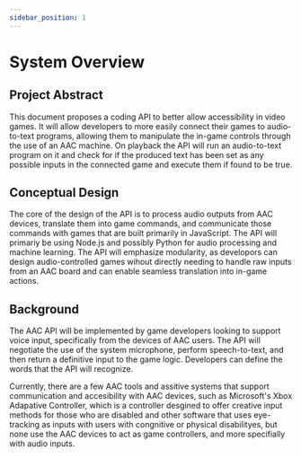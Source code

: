 ```yaml
---
sidebar_position: 1
---
```


# System Overview

## Project Abstract
This document proposes a coding API to better allow accessibility in video games. It will allow developers to more easily connect their games to audio-to-text programs, allowing them to manipulate the in-game controls through the use of an AAC machine. On playback the API will run an audio-to-text program on it and check for if the produced text has been set as any possible inputs in the connected game and execute them if found to be true.

## Conceptual Design
The core of the design of the API is to process audio outputs from AAC devices, translate them into game commands, and communicate those commands with games that are built primarily in JavaScript. The API will primariy be using Node.js and possibly Python for audio processing and machine learning. The API will emphasize modularity, as developors can design audio-controlled games wihout directly needing to handle raw inputs from an AAC board and can enable seamless translation into in-game actions. 

## Background
The AAC API will be implemented by game developers looking to support voice input, specifically from the devices of AAC users. The API will negotiate the use of the system microphone, perform speech-to-text, and then return a definitive input to the game logic. Developers can define the words that the API will recognize.

Currently, there are a few AAC tools and assitive systems that support communication and accesibility with AAC devices, such as Microsoft's Xbox Adapative Controller, which is a controller desgined to offer creative input methods for those who are disabled and other software that uses eye-tracking as inputs with users with congnitive or physical disabilityes, but none use the AAC devices to act as game controllers, and more specifially with audio inputs. 
